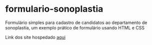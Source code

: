 # formulario-sonoplastia
Formulário simples para cadastro de candidatos ao departamento de sonoplastia, um exemplo prático de formulário usando HTML e CSS

Link dos site hospedado [aqui](https://wilkersonrosa.github.io/formulario-sonoplastia/)
